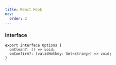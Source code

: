 ```yaml
---
title: React Hook
nav:
  order: 2
---
```


<code src="../examples/react-hooks/src/App.tsx"></code>

### Interface

```tsx | pure
export interface Options {
  onClean?: () => void;
  onConfirm?: (validHotkey: Set<string>) => void;
}
```
